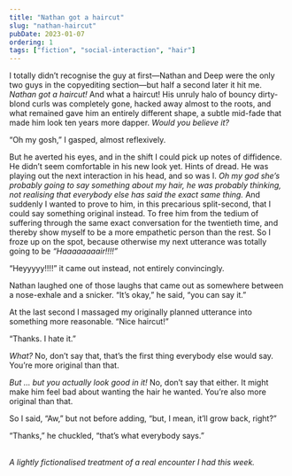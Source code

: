 ```yaml
---
title: "Nathan got a haircut"
slug: "nathan-haircut"
pubDate: 2023-01-07
ordering: 1
tags: ["fiction", "social-interaction", "hair"]
---
```


<span class="small-caps">I totally didn’t recognise the guy at first</span>—Nathan and Deep were the only two guys in the copyediting section—but half a second later it hit me. _Nathan got a haircut!_ And what a haircut! His unruly halo of bouncy dirty-blond curls was completely gone, hacked away almost to the roots, and what remained gave him an entirely different shape, a subtle mid-fade that made him look ten years more dapper. _Would you believe it?_

“Oh my gosh,” I gasped, almost reflexively.

But he averted his eyes, and in the shift I could pick up notes of diffidence. He didn’t seem comfortable in his new look yet. Hints of dread. He was playing out the next interaction in his head, and so was I. _Oh my god she’s probably going to say something about my hair, he was probably thinking, not realising that everybody else has said the exact same thing._ And suddenly I wanted to prove to him, in this precarious split-second, that I could say something original instead. To free him from the tedium of suffering through the same exact conversation for the twentieth time, and thereby show myself to be a more empathetic person than the rest. So I froze up on the spot, because otherwise my next utterance was totally going to be _“Haaaaaaaair!!!!”_

“Heyyyyy!!!!” it came out instead, not entirely convincingly.

Nathan laughed one of those laughs that came out as somewhere between a nose-exhale and a snicker. “It’s okay,” he said, “you can say it.”

At the last second I massaged my originally planned utterance into something more reasonable. “Nice haircut!”

“Thanks. I hate it.”

_What?_ No, don’t say that, that’s the first thing everybody else would say. You’re more original than that.

_But … but you actually look good in it!_ No, don’t say that either. It might make him feel bad about wanting the hair he wanted. You’re also more original than that.

So I said, “Aw,” but not before adding, “but, I mean, it’ll grow back, right?”

“Thanks,” he chuckled, “that’s what everybody says.”

<br />

<div class="commentary">
<i>
A lightly fictionalised treatment of a real encounter I had this week.
</i>
</div>